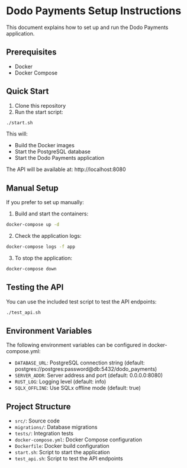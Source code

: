 # Dodo Payments Setup Instructions

This document explains how to set up and run the Dodo Payments application.

## Prerequisites

- Docker
- Docker Compose

## Quick Start

1. Clone this repository
2. Run the start script:

```bash
./start.sh
```

This will:

- Build the Docker images
- Start the PostgreSQL database
- Start the Dodo Payments application

The API will be available at: http://localhost:8080

## Manual Setup

If you prefer to set up manually:

1. Build and start the containers:

```bash
docker-compose up -d
```

2. Check the application logs:

```bash
docker-compose logs -f app
```

3. To stop the application:

```bash
docker-compose down
```

## Testing the API

You can use the included test script to test the API endpoints:

```bash
./test_api.sh
```

## Environment Variables

The following environment variables can be configured in docker-compose.yml:

- `DATABASE_URL`: PostgreSQL connection string (default: postgres://postgres:password@db:5432/dodo_payments)
- `SERVER_ADDR`: Server address and port (default: 0.0.0.0:8080)
- `RUST_LOG`: Logging level (default: info)
- `SQLX_OFFLINE`: Use SQLx offline mode (default: true)

## Project Structure

- `src/`: Source code
- `migrations/`: Database migrations
- `tests/`: Integration tests
- `docker-compose.yml`: Docker Compose configuration
- `Dockerfile`: Docker build configuration
- `start.sh`: Script to start the application
- `test_api.sh`: Script to test the API endpoints
